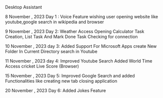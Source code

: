 Desktop Assistant


8 November , 2023
Day 1 : 
    Voice Feature
    wishing user
    opening website like youtube,google
    search in wikipedia and browser

9 November , 2023
Day 2:
    Weather Access
    Opening Calculator
    Task Creation, List Task And Mark Done Task
    Checking for connection

10 November , 2023
day 3:
    Added Support For Microsoft Apps
    create New Folder In Current Directory
    search in Youtube

11 November , 2023
day 4:
    Improved Youtube Search
    Added World Time Access
    cricket Live Score (Browser)

15 November , 2023
Day 5:
    Improved Google Search and added Functionalities like creating new tab closing application

20 November , 2023
Day 6:
    Added Jokes Feature

